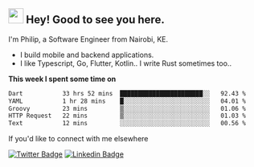 <h2><img src="https://slackmojis.com/emojis/3643-cool-doge/download" width="30"/> Hey! Good to see you here.</h2>

<p>I'm Philip, a Software Engineer from Nairobi, KE. 

- I build mobile and backend applications.
- I like Typescript, Go, Flutter, Kotlin.. I write Rust sometimes too..</p>

**This week I spent some time on**
<!--START_SECTION:waka-->

```txt
Dart           33 hrs 52 mins  ███████████████████████░░   92.43 %
YAML           1 hr 28 mins    █░░░░░░░░░░░░░░░░░░░░░░░░   04.01 %
Groovy         23 mins         ▒░░░░░░░░░░░░░░░░░░░░░░░░   01.06 %
HTTP Request   22 mins         ▒░░░░░░░░░░░░░░░░░░░░░░░░   01.03 %
Text           12 mins         ░░░░░░░░░░░░░░░░░░░░░░░░░   00.56 %
```

<!--END_SECTION:waka-->

If you'd like to connect with me elsewhere

[![Twitter Badge](https://img.shields.io/badge/-Twitter-1ca0f1?style=flat-square&labelColor=1ca0f1&logo=twitter&logoColor=white&link=https://twitter.com/_diogorodrigues)](https://twitter.com/kimathiphil)  [![Linkedin Badge](https://img.shields.io/badge/-LinkedIn-blue?style=flat-square&logo=Linkedin&logoColor=white&link=https://www.linkedin.com/in/philip-kimathi-2604a9114/)](https://www.linkedin.com/in/philip-kimathi-2604a9114/)

